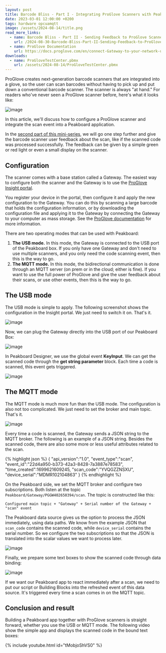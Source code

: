```yaml
---
layout: post
title: Barcode Bliss - Part I - Integrating ProGlove Scanners with Peakboard
date: 2023-03-01 12:00:00 +0200
tags: hardware opcuamqtt
image: /assets/2024-08-14/title.png
read_more_links:
  - name: Barcode Bliss - Part II - Sending Feedback to ProGlove Scanners
    url: /2024-08-30-Barcode-Bliss-Part-II-Sending-Feedback-to-ProGlove-Scanners.html
  - name: ProGlove Documentation
    url: https://docs.proglove.com/en/connect-Gateway-to-your-network-using-mqtt-integration.html
downloads:
  - name: ProGloveTestCenter.pbmx
    url: /assets/2024-08-14/ProGloveTestCenter.pbmx
---
```

ProGlove creates next-generation barcode scanners that are integrated into a glove, so the user can scan barcodes without having to pick up and put down a conventional barcode scanner. The scanner is always "at hand." For readers who've never seen a ProGlove scanner before, here's what it looks like:

![image](/assets/2024-08-14/010.png)

In this article, we'll discuss how to configure a ProGlove scanner and integrate the scan event into a Peakboard application.

In the [second part of this mini-series]((/2024-08-30-Barcode-Bliss-Part-II-Sending-Feedback-to-ProGlove-Scanners.html)), we will go one step further and give the barcode scanner user feedback about the scan, like if the scanned code was processed successfully. The feedback can be given by a simple green or red light or even a small display on the scanner.

## Configuration

The scanner comes with a base station called a Gateway. The easiest way to configure both the scanner and the Gateway is to use the [ProGlove Insight portal](https://insight.proglove.com/).

You register your device in the portal, then configure it and apply the new configuration to the Gateway. You can do this by scanning a large barcode that holds the configuration information, or by downloading the configuration file and applying it to the Gateway by connecting the Gateway to your computer as mass storage. See the [ProGlove documentation](https://docs.proglove.com/?lang=en) for more information.

There are two operating modes that can be used with Peakboard:

1. **The USB mode.** In this mode, the Gateway is connected to the USB port of the Peakboard box. If you only have one Gateway and don't need to use multiple scanners, and you only need the code scanning event, then this is the way to go.
2. **The MQTT mode.** In this mode, the bidirectional communication is done through an MQTT server (on prem or in the cloud; either is fine). If you want to use the full power of ProGlove and give the user feedback about their scans, or use other events, then this is the way to go.

## The USB mode

The USB mode is simple to apply. The following screenshot shows the configuration in the Insight portal. We just need to switch it on. That's it.

![image](/assets/2024-08-14/020.png)

Now, we can plug the Gateway directly into the USB port of our Peakboard Box:

![image](/assets/2024-08-14/030.jpg)

In Peakboard Designer, we use the global event **KeyInput**. We can get the scanned code through the **get string parameter** block. Each time a code is scanned, this event gets triggered.

![image](/assets/2024-08-14/040.png)

## The MQTT mode

The MQTT mode is much more fun than the USB mode. The configuration is also not too complicated. We just need to set the broker and main topic. That's it.

![image](/assets/2024-08-14/050.png)

Every time a code is scanned, the Gateway sends a JSON string to the MQTT broker. The following is an example of a JSON string. Besides the scanned code, there are also some more or less useful attributes related to the scan.

{% highlight json %}
{
    "api_version":"1.0",
    "event_type":"scan",
    "event_id":"22d4a950-b373-42a3-8428-7a3887e78583",
    "time_created":1699621609245,
    "scan_code":"YVQGZZNSXU",
    "device_serial":"MDMR102104863"
}
{% endhighlight %}

On the Peakboard side, we set the MQTT broker and configure two subscriptions. Both listen at the topic `Peakboard/Gateway/PGGW402650394/scan`. The topic is constructed like this:
```
Configured main topic + "Gateway" + Serial number of the Gateway + "scan" event
```

The Peakboard data source gives us the option to process the JSON immediately, using data paths. We know from the example JSON that `scan_code` contains the scanned code, while `device_serial` contains the serial number. So we configure the two subscriptions so that the JSON is translated into the scalar values we want to process later.

![image](/assets/2024-08-14/060.png)

Finally, we prepare some text boxes to show the scanned code through data binding:

![image](/assets/2024-08-14/070.png)

If we want our Peakboard app to react immediately after a scan, we need to put our script or Building Blocks into the refreshed event of this data source. It's triggered every time a scan comes in on the MQTT topic.

## Conclusion and result

Building a Peakboard app together with ProGlove scanners is straight forward, whether you use the USB or MQTT mode. The following video show the simple app and displays the scanned code in the bound text boxes:

{% include youtube.html id="tMobjoShVS0" %}
